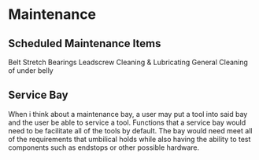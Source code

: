 # Maintenance

## Scheduled Maintenance Items
Belt Stretch
Bearings
Leadscrew Cleaning & Lubricating
General Cleaning of under belly

## 

## Service Bay
When i think about  a maintenance bay, a user may put a tool into said bay and the user be able to service a tool.  Functions that
a service bay would need to be facilitate all of the tools by default.  The bay would need meet all of the requirements that umbilical holds while also having the ability to test 
components such as endstops or other possible hardware.
